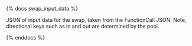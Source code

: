{% docs swap_input_data %}

JSON of input data for the swap, taken from the FunctionCall JSON.
Note, directional keys such as in and out are determined by the pool.

{% enddocs %}

